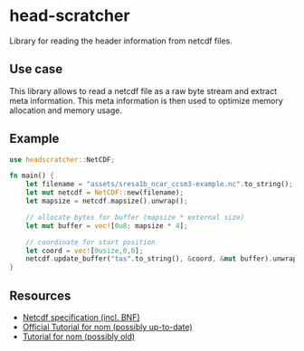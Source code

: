 # head-scratcher
Library for reading the header information from netcdf files.

## Use case
This library allows to read a netcdf file as a raw byte stream and extract meta information.
This meta information is then used to optimize memory allocation and memory usage.

## Example

```rust
use headscratcher::NetCDF;

fn main() {
    let filename = "assets/sresa1b_ncar_ccsm3-example.nc".to_string();
    let mut netcdf = NetCDF::new(filename);
    let mapsize = netcdf.mapsize().unwrap();

    // allocate bytes for buffer (mapsize * external size)
    let mut buffer = vec![0u8; mapsize * 4];

    // coordinate for start position
    let coord = vec![0usize,0,0];
    netcdf.update_buffer("tas".to_string(), &coord, &mut buffer).unwrap();
}
```


## Resources
- [Netcdf specification (incl. BNF)](https://cluster.earlham.edu/bccd-ng/testing/mobeen/GALAXSEEHPC/netcdf-4.1.3/man4/netcdf.html#File-Format)
- [Official Tutorial for nom (possibly up-to-date)](https://github.com/Geal/nom/tree/master/doc)
- [Tutorial for nom (possibly old)](https://blog.logrocket.com/parsing-in-rust-with-nom/)
